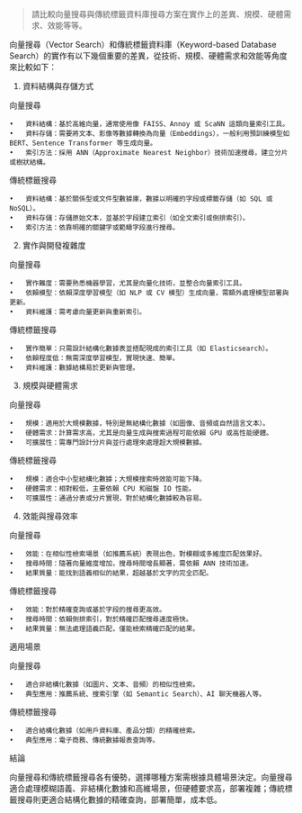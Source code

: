 



> 請比較向量搜尋與傳統標籤資料庫搜尋方案在實作上的差異、規模、硬體需求、效能等等。

向量搜尋（Vector Search）和傳統標籤資料庫（Keyword-based Database Search）的實作有以下幾個重要的差異，從技術、規模、硬體需求和效能等角度來比較如下：

1. 資料結構與存儲方式

向量搜尋

	•	資料結構：基於高維向量，通常使用像 FAISS、Annoy 或 ScaNN 這類向量索引工具。
	•	資料存儲：需要將文本、影像等數據轉換為向量（Embeddings），一般利用預訓練模型如 BERT、Sentence Transformer 等生成向量。
	•	索引方法：採用 ANN（Approximate Nearest Neighbor）技術加速搜尋，建立分片或樹狀結構。

傳統標籤搜尋

	•	資料結構：基於關係型或文件型數據庫，數據以明確的字段或標籤存儲（如 SQL 或 NoSQL）。
	•	資料存儲：存儲原始文本，並基於字段建立索引（如全文索引或倒排索引）。
	•	索引方法：依靠明確的關鍵字或範疇字段進行搜尋。

2. 實作與開發複雜度

向量搜尋

	•	實作難度：需要熟悉機器學習，尤其是向量化技術，並整合向量索引工具。
	•	依賴模型：依賴深度學習模型（如 NLP 或 CV 模型）生成向量，需額外處理模型部署與更新。
	•	資料維護：需考慮向量更新與重新索引。

傳統標籤搜尋

	•	實作簡單：只需設計結構化數據表並搭配現成的索引工具（如 Elasticsearch）。
	•	依賴程度低：無需深度學習模型，實現快速、簡單。
	•	資料維護：數據結構易於更新與管理。

3. 規模與硬體需求

向量搜尋

	•	規模：適用於大規模數據，特別是無結構化數據（如圖像、音頻或自然語言文本）。
	•	硬體需求：計算需求高，尤其是向量生成與搜索過程可能依賴 GPU 或高性能硬體。
	•	可擴展性：需專門設計分片與並行處理來處理超大規模數據。

傳統標籤搜尋

	•	規模：適合中小型結構化數據；大規模搜索時效能可能下降。
	•	硬體需求：相對較低，主要依賴 CPU 和磁盤 IO 性能。
	•	可擴展性：通過分表或分片實現，對於結構化數據較為容易。

4. 效能與搜尋效率

向量搜尋

	•	效能：在相似性檢索場景（如推薦系統）表現出色，對模糊或多維度匹配效果好。
	•	搜尋時間：隨著向量維度增加，搜尋時間增長顯著，需依賴 ANN 技術加速。
	•	結果質量：能找到語義相似的結果，超越基於文字的完全匹配。

傳統標籤搜尋

	•	效能：對於精確查詢或基於字段的搜尋更高效。
	•	搜尋時間：依賴倒排索引，對於精確匹配搜尋速度極快。
	•	結果質量：無法處理語義匹配，僅能檢索精確匹配的結果。

適用場景

向量搜尋

	•	適合非結構化數據（如圖片、文本、音頻）的相似性檢索。
	•	典型應用：推薦系統、搜索引擎（如 Semantic Search）、AI 聊天機器人等。

傳統標籤搜尋

	•	適合結構化數據（如用戶資料庫、產品分類）的精確檢索。
	•	典型應用：電子商務、傳統數據報表查詢等。

結論

向量搜尋和傳統標籤搜尋各有優勢，選擇哪種方案需根據具體場景決定。向量搜尋適合處理模糊語義、非結構化數據和高維場景，但硬體要求高，部署複雜；傳統標籤搜尋則更適合結構化數據的精確查詢，部署簡單，成本低。

